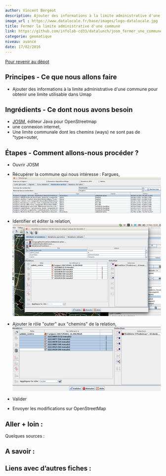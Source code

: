 ```yaml
---
author: Vincent Bergeot
description: Ajouter des informations à la limite administrative d'une commune pour obtenir une limite utilisable dans Umap.
image_url : https://www.datalocale.fr/base/images/logo-datalocale.jpg
title: Fermer la limite administrative d'une commune
link: https://github.com/infolab-cd33/datalunch/josm_fermer_une_commune.md
categorie: geomatique
niveau: avancé
date: 17/02/2016 
---
```


[Pour revenir au dépot](http://datalunch.datalocale.fr)

## Principes - Ce que nous allons faire
* Ajouter des informations à la limite administrative d'une commune pour obtenir une limite utilisable dans Umap

## Ingrédients - Ce dont nous avons besoin
* [JOSM](https://josm.openstreetmap.de/), éditeur Java pour OpenStreetmap
* une connexion internet,
* Une limite communale dont les chemins (ways) ne sont pas de "type=outer,

## Étapes - Comment allons-nous procéder ?
* Ouvrir JOSM
* Récupérer la commune qui nous intéresse : Fargues,
![Télécharger la commune qui nous intéresse](https://raw.githubusercontent.com/infolab-cd33/datalunch/master/img/josm/josm_outer_3.png)

* Identifier et éditer la relation,
![Édition de la relation](https://raw.githubusercontent.com/infolab-cd33/datalunch/master/img/josm/josm_outer_4.png  "")
* Ajouter le rôle "outer" aux "chemins" de la relation,
![Édition de la relation](https://raw.githubusercontent.com/infolab-cd33/datalunch/master/img/josm/josm_outer_5.png)

* Valider
* Envoyer les modifications sur OpenStreetMap



## Aller + loin :
Quelques sources :

## A savoir :

## Liens avec d’autres fiches :
